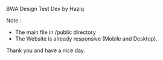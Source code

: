 BWA Design Test Dev by Haziq

Note :
- The main file in /public directory
- The Website is already responsive (Mobile and Desktop).

Thank you and have a nice day.
